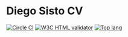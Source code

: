 # Diego Sisto CV

[![Circle CI](https://circleci.com/gh/suelopoder/suelopoder.github.io.svg?style=shield)](https://circleci.com/gh/suelopoder)
[![W3C HTML validator](https://img.shields.io/w3c-validation/html?targetUrl=https%3A%2F%2Fsuelopoder.github.io)](https://validator.w3.org/nu/?doc=https%3A%2F%2Fsuelopoder.github.io%2F)
[![Top lang](https://img.shields.io/github/languages/top/suelopoder/suelopoder.github.io?style=flat)](https://github.com/suelopoder/suelopoder.github.io)
